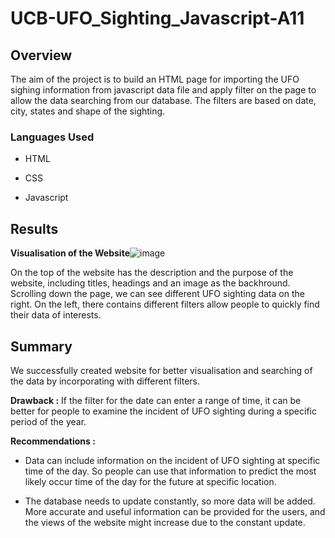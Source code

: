 # UCB-UFO_Sighting_Javascript-A11

## Overview
The aim of the project is to build an HTML page for importing the UFO sighing information from javascript data file and apply filter on the page to allow the data searching from our database. The filters are based on date, city, states and shape of the sighting. 

### Languages Used 

- HTML

- CSS

- Javascript

## Results

**Visualisation of the Website**![image](https://user-images.githubusercontent.com/70616488/120170596-f9da3280-c1b5-11eb-9124-4d9864360c26.png)


On the top of the website has the description and the purpose of the website, including titles, headings and an image as the backhround. Scrolling down the page, we can see different UFO sighting data on the right. On the left, there contains different filters allow people to quickly find their data of interests.

## Summary

We successfully created website for better visualisation and searching of the data by incorporating with different filters. 

**Drawback :** If the filter for the date can enter a range of time, it can be better for people to examine the incident of UFO sighting during a specific period of the year. 

**Recommendations :**

- Data can include information on the incident of UFO sighting at specific time of the day. So people can use that information to predict the most likely occur time of the day for the future at specific location. 

- The database needs to update constantly, so more data will be added. More accurate and useful information can be provided for the users, and the views of the website might increase due to the constant update. 
